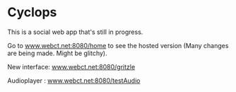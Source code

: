 # Cyclops
This is a social web app that's still in progress. 

Go to www.webct.net:8080/home to see the hosted version (Many changes are being made. Might be glitchy).

New interface: www.webct.net:8080/gritzle

Audioplayer : www.webct.net:8080/testAudio
